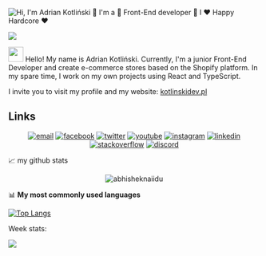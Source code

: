 ![Hi, I'm Adrian Kotliński 👋 I'm a 🚀 Front-End developer 🚀 I ❤️ Happy Hardcore ❤️](https://github.com/Kotlinski95/Kotlinski95/raw/main/assets/github.gif)

<!--
how to make this gif ?

I made my with https://codesandbox.io/s/github-profile-2ijk7
Then i recorded my screen to gif on Mac with Quicktime and https://gist.github.com/tskaggs/6394639
-->
![](https://visitor-badge.glitch.me/badge?page_id=Kotlinski95.Kotlinski95)

<img src="https://raw.githubusercontent.com/iampavangandhi/iampavangandhi/master/gifs/Hi.gif" width="30px">  Hello! My name is Adrian Kotliński. Currently, I'm a junior Front-End Developer and create e-commerce stores based on the Shopify platform. In my spare time, I work on my own projects using React and TypeScript.

I invite you to visit my profile and my website: <a href="https://www.kotlinskidev.pl/">kotlinskidev.pl</a>

## Links

<p align="center">
  <a href="mailto:kotlinski95@gmail.com"><img src="https://img.icons8.com/color/96/000000/gmail.png" alt="email"/></a>
  <a href="https://www.facebook.com/adrian.kotlinski.9"><img src="https://img.icons8.com/color/96/000000/facebook.png" alt="facebook"/></a>
  <a href="https://twitter.com/AdiKotlinski"><img src="https://img.icons8.com/color/96/000000/twitter-squared.png" alt="twitter"/></a>
  <a href="https://www.youtube.com/channel/UCE8zn9eI9FIfAVI9LeIruhQ"><img src="https://img.icons8.com/color/96/000000/youtube.png" alt="youtube"/></a>
  <a href="https://www.instagram.com/adriankotlinski/"><img src="https://img.icons8.com/color/96/000000/instagram-new.png" alt="instagram"/></a>
  <a href="https://www.linkedin.com/in/adriankotlinski/"><img src="https://img.icons8.com/color/96/000000/linkedin.png" alt="linkedin"/></a>
  <a href="https://stackoverflow.com/users/14393655/adrian-kotli%c5%84ski"><img src="https://img.icons8.com/color/96/000000/stackoverflow.png" alt="stackoverflow"/></a>
  <a href="mailto:AdrianDev#9804"><img src="https://img.icons8.com/color/96/000000/discord-logo.png" alt="discord"/></a>
</p>

<!-- <p  align="center">
  <img src="https://visitor-badge.glitch.me/badge?page_id=matyo91.matyo91" alt="visitor badge"/>
</p> -->

📈 my github stats

<p align="center"> <img src="https://github-readme-stats.vercel.app/api?username=Kotlinski95&show_icons=true&theme=gotham" alt="abhisheknaiidu" />
  
📊 **My most commonly used languages**

[![Top Langs](https://github-readme-stats.vercel.app/api/top-langs/?username=Kotlinski95)](https://github.com/Kotlinski95/github-readme-stats)
  
  
Week stats:
  
<a href="https://wakatime.com"><img src="https://wakatime.com/share/@Kotlinski/201d7d7d-f999-419c-bdd3-2b96f8ce27df.png" /></a>
